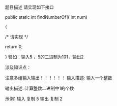 题目描述
请实现如下接口

public static int findNumberOf1( int num)

{

/* 请实现 */

return 0;

} 譬如：输入5 ，5的二进制为101，输出2


涉及知识点：

注意多组输入输出！！！！！！
输入描述:
输入一个整数

输出描述:
计算整数二进制中1的个数

示例1
输入
复制
5
输出
复制
2